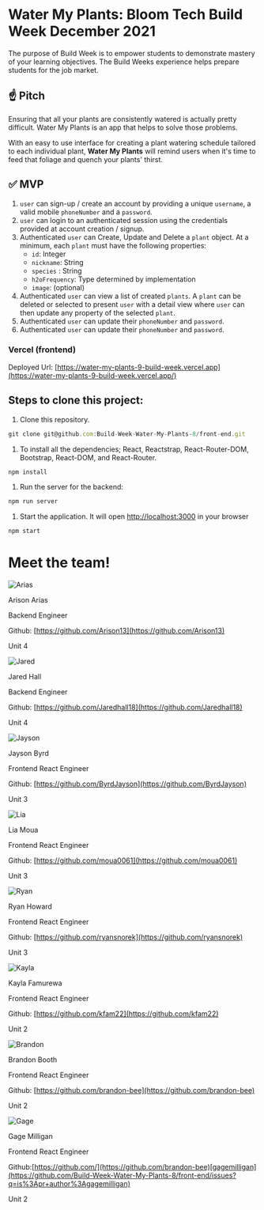 # Water My Plants: Bloom Tech Build Week December 2021

The purpose of Build Week is to empower students to demonstrate mastery of your learning objectives. The Build Weeks experience helps prepare students for the job market.

## ☝️ **Pitch**

Ensuring that all your plants are consistently watered is actually pretty difficult. Water My Plants is an app that helps to solve those problems. 

With an easy to use interface for creating a plant watering schedule tailored to each individual plant, **Water My Plants** will remind users when it's time to feed that foliage and quench your plants' thirst.

## ✅  **MVP**

1. `user` can sign-up / create an account by providing a unique `username`, a valid mobile `phoneNumber` and a `password`. 
2. `user` can login to an authenticated session using the credentials provided at account creation / signup.
3. Authenticated `user` can Create, Update and Delete a `plant` object. At a minimum, each `plant` must have the following properties: 
    - `id`: Integer
    - `nickname`: String
    - `species` : String
    - `h2oFrequency`: Type determined by implementation
    - `image`: (optional)
4. Authenticated `user` can view a list of created `plants`.  A `plant` can be deleted or selected to present `user` with a detail view where `user` can then update any property of the selected `plant`. 
5. Authenticated `user` can update their `phoneNumber` and `password`.
6. Authenticated `user` can update their `phoneNumber` and `password`.

### Vercel (frontend)

Deployed Url: [https://water-my-plants-9-build-week.vercel.app](https://water-my-plants-9-build-week.vercel.app/)

## Steps to clone this project:

1. Clone this repository.

```jsx
git clone git@github.com:Build-Week-Water-My-Plants-8/front-end.git
```

1. To install all the dependencies; React, Reactstrap, React-Router-DOM, Bootstrap, React-DOM, and React-Router.

```jsx
npm install
```

1. Run the server for the backend:

```jsx
npm run server
```

1. Start the application. It will open [http://localhost:3000](http://localhost:3000) in your browser

```jsx
npm start
```

# Meet the team!

![Arias](/images/arias.png)

Arison Arias

Backend Engineer

Github: [https://github.com/Arison13](https://github.com/Arison13)

Unit 4

![Jared](/images/jared.png)

Jared Hall

Backend Engineer

Github: [https://github.com/Jaredhall18](https://github.com/Jaredhall18)

Unit 4

![Jayson](/images/jayson.png)

Jayson Byrd

Frontend React Engineer

Github: [https://github.com/ByrdJayson](https://github.com/ByrdJayson)

Unit 3

![Lia](/images/me.png)

Lia Moua

Frontend React Engineer 

Github: [https://github.com/moua0061](https://github.com/moua0061)

Unit 3

![Ryan](/images/ryan.png)

Ryan Howard

Frontend React Engineer

Github: [https://github.com/ryansnorek](https://github.com/ryansnorek)

Unit 3

![Kayla](/images/kayla.png)

Kayla Famurewa

Frontend React Engineer

Github: [https://github.com/kfam22](https://github.com/kfam22)

Unit 2

![Brandon](/images/brandon.png)

Brandon Booth

Frontend React Engineer 

Github: [https://github.com/brandon-bee](https://github.com/brandon-bee)

Unit 2

![Gage](/images/gage.png)

Gage Milligan

Frontend React Engineer

Github:[https://github.com/](https://github.com/brandon-bee)[gagemilligan](https://github.com/Build-Week-Water-My-Plants-8/front-end/issues?q=is%3Apr+author%3Agagemilligan)

Unit 2
